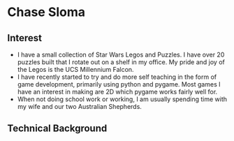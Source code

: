 # Chase Sloma
## **Interest**
* I have a small collection of Star Wars Legos and Puzzles. I have over 20 puzzles built that I rotate out on a shelf in my office. My pride and joy of the Legos is the UCS Millennium Falcon.
* I have recently started to try and do more self teaching in the form of game development, primarily using python and pygame. Most games I have an interest in making are 2D which pygame works fairly well for.
* When not doing school work or working, I am usually spending time with my wife and our two Australian Shepherds.
## **Technical Background**

